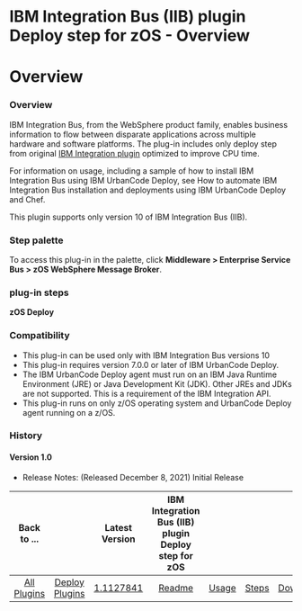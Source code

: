 
IBM Integration Bus (IIB) plugin Deploy step for zOS - Overview
===============================================================

# Overview



### Overview




 


IBM Integration Bus, from the WebSphere product family, enables business information to flow between disparate applications across multiple hardware and software platforms. The plug-in includes only deploy step from original [IBM Integration plugin](https://www.urbancode.com/plugin/ibm-integration-bus-formerly-websphere-message-broker-cmp/) optimized to improve CPU time.


For information on usage, including a sample of how to install IBM Integration Bus using IBM UrbanCode Deploy, see How to automate IBM Integration Bus installation and deployments using IBM UrbanCode Deploy and Chef.


This plugin supports only version 10 of IBM Integration Bus (IIB).



### Step palette


To access this plug-in in the palette, click **Middleware > Enterprise Service Bus > zOS WebSphere Message Broker**. 


### plug-in steps


**zOS Deploy**


### Compatibility


* This plug-in can be used only with IBM Integration Bus versions 10
* This plug-in requires version 7.0.0 or later of IBM UrbanCode Deploy.
* The IBM UrbanCode Deploy agent must run on an IBM Java Runtime Environment (JRE) or Java Development Kit (JDK). Other JREs and JDKs are not supported. This is a requirement of the IBM Integration API.
* This plug-in runs on only z/OS operating system and UrbanCode Deploy agent running on a z/OS.


### History


#### Version 1.0


* Release Notes: (Released December 8, 2021) Initial Release


|Back to ...||Latest Version|IBM Integration Bus (IIB) plugin Deploy step for zOS ||||
| :---: | :---: | :---: | :---: | :---: | :---: | :---: |
|[All Plugins](../../index.md)|[Deploy Plugins](../README.md)|[1.1127841](https://raw.githubusercontent.com/UrbanCode/IBM-UCD-PLUGINS/main/files/zos-ibm-integration-bus-ucd/ucd-zOS-WebSphereMessageBroker-CMP-1.1127841.zip)|[Readme](README.md)|[Usage](usage.md)|[Steps](steps.md)|[Downloads](downloads.md)|
